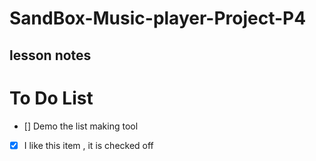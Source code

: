 # SandBox-Music-player-Project-P4
lesson notes 
---


# To Do List

- [] Demo the list making tool 
- [x] I like this item , it is checked off 
